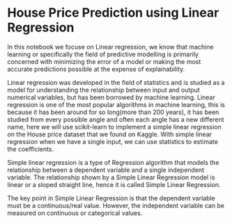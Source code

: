 # House Price Prediction using Linear Regression

In this notebook we focuse on Linear regression, we know that machine learning or specifically the field of predictive modelling is primarily concerned with minimizing the error of a model or making the most accurate predictions possible at the expense of explainability. 

Linear regression was developed in the field of statistics and is studied as a model for understanding the relationship between input and output numerical variables, but has been borrowed by machine learning. Linear regression is one of the most popular algorithms in machine learning, this is because it has been around for so long(more than 200 years), it has been studied from every possible angle and often each angle has a new different name, here we will use scikit-learn to implement a simple linear regression on the House price dataset that we found on Kaggle. With simple linear regression when we have a single input, we can use statistics to estimate the coefficients.

Simple linear regression is a type of Regression algorithm that models the relationship between a dependent variable and a single independent variable. The relationship shown by a Simple Linear Regression model is linear or a sloped straight line, hence it is called Simple Linear Regression.

The key point in Simple Linear Regression is that the dependent variable must be a continuous/real value. However, the independent variable can be measured on continuous or categorical values.